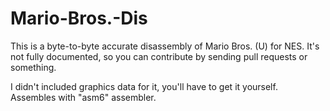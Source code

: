 # Mario-Bros.-Dis
This is a byte-to-byte accurate disassembly of Mario Bros. (U) for NES.
It's not fully documented, so you can contribute by sending pull requests or something.

I didn't included graphics data for it, you'll have to get it yourself. Assembles with "asm6" assembler.
